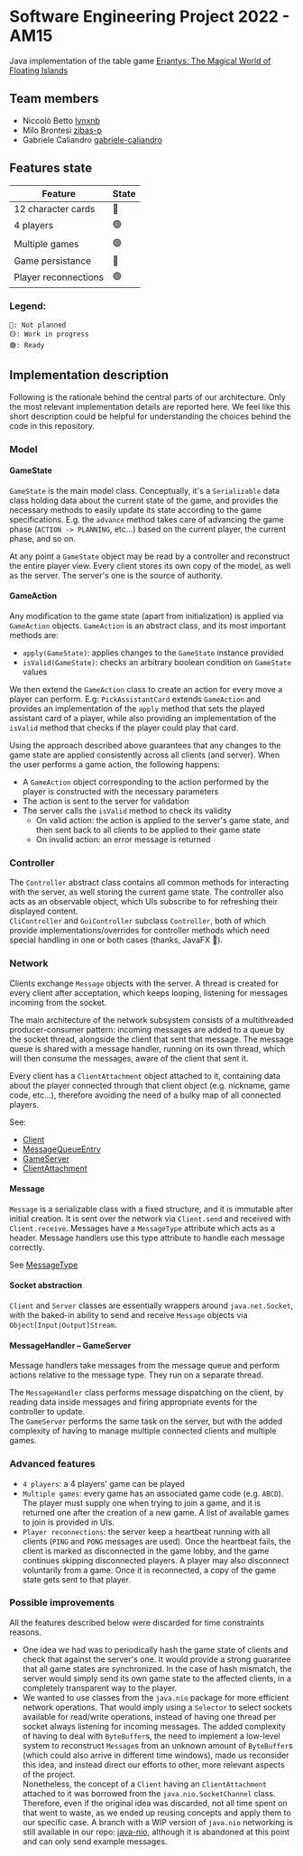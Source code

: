 # Software Engineering Project 2022 - AM15

Java implementation of the table
game [Eriantys: The Magical World of Floating Islands](https://craniointernational.com/products/eriantys/)

## Team members

- Niccolò Betto [lynxnb](https://github.com/lynxnb)
- Milo Brontesi [zibas-p](https://github.com/zibas-p)
- Gabriele Caliandro [gabriele-caliandro](https://github.com/gabriele-caliandro)

## Features state

| Feature              | State |
|----------------------|-------|
| 12 character cards   | 🔴    |
| 4 players            | 🟢    |
| Multiple games       | 🟢    |
| Game persistance     | 🔴    |
| Player reconnections | 🟢    |

### Legend:

```
🔴: Not planned
🟡: Work in progress
🟢: Ready
```

## Implementation description

Following is the rationale behind the central parts of our architecture. Only the most relevant implementation details
are reported here. We feel like this short description could be helpful for understanding the choices behind the code in
this repository.

### Model

#### GameState

`GameState` is the main model class. Conceptually, it's a `Serializable` data class holding data
about the current state of the game, and provides the necessary methods to easily update its state
according to the game specifications. E.g. the `advance` method takes care of advancing the game phase
(`ACTION -> PLANNING`, etc...) based on the current player, the current phase, and so on.

At any point a `GameState` object may be read by a controller and reconstruct the entire player view.
Every client stores its own copy of the model, as well as the server. The server's one is the source of authority.

#### GameAction

Any modification to the game state (apart from initialization) is applied via `GameAction` objects.
`GameAction` is an abstract class, and its most important methods are:

* `apply(GameState)`: applies changes to the `GameState` instance provided
* `isValid(GameState)`: checks an arbitrary boolean condition on `GameState` values

We then extend the `GameAction` class to create an action for every move a player can perform. E.g: `PickAssistantCard`
extends `GameAction` and provides an implementation of the `apply` method that sets the played assistant card of a
player, while also providing an implementation of the `isValid` method that checks if the player could play that card.

Using the approach described above guarantees that any changes to the game state are applied
consistently across all clients (and server). When the user performs a game action, the following
happens:

* A `GameAction` object corresponding to the action performed by the player is constructed with the necessary parameters
* The action is sent to the server for validation
* The server calls the `isValid` method to check its validity
    * On valid action: the action is applied to the server's game state, and then sent back to all clients to be applied
      to their game state
    * On invalid action: an error message is returned

### Controller

The `Controller` abstract class contains all common methods for interacting with the server, as well storing the
current game state. The controller also acts as an observable object, which UIs subscribe to for refreshing their
displayed content.  
`CliController` and `GuiController` subclass `Controller`, both of which provide implementations/overrides for
controller methods which need special handling in one or both cases (thanks, JavaFX 🙏).

### Network

Clients exchange `Message` objects with the server. A thread is created for every client after acceptation, which keeps
looping, listening for messages incoming from the socket.

The main architecture of the network subsystem consists of a multithreaded producer-consumer pattern: incoming messages
are added to a queue by the socket thread, alongside the client that sent that message. The message queue is shared with
a message handler, running on its own thread, which will then consume the messages, aware of the client that sent it.

Every client has a `ClientAttachment` object attached to it, containing data about the player connected through that
client object (e.g. nickname, game code, etc...), therefore avoiding the need of a bulky map of all connected players.

See:

* [Client](https://github.com/lynxnb/ingsw2022-AM15/blob/master/src/main/java/it/polimi/ingsw/eriantys/network/Client.java#L129)
* [MessageQueueEntry](https://github.com/lynxnb/ingsw2022-AM15/blob/master/src/main/java/it/polimi/ingsw/eriantys/network/MessageQueueEntry.java)
* [GameServer](https://github.com/lynxnb/ingsw2022-AM15/blob/master/src/main/java/it/polimi/ingsw/eriantys/server/GameServer.java#L85)
* [ClientAttachment](https://github.com/lynxnb/ingsw2022-AM15/blob/master/src/main/java/it/polimi/ingsw/eriantys/server/ClientAttachment.java)

#### Message

`Message` is a serializable class with a fixed structure, and it is immutable after initial creation.
It is sent over the network via `Client.send` and received with `Client.receive`.
Messages have a `MessageType` attribute which acts as a header. Message handlers use this type attribute to handle each
message correctly.

See [MessageType](https://github.com/lynxnb/ingsw2022-AM15/blob/master/src/main/java/it/polimi/ingsw/eriantys/network/MessageType.java)

#### Socket abstraction

`Client` and `Server` classes are essentially wrappers around `java.net.Socket`, with the baked-in ability to send and
receive `Message` objects via `Object[Input|Output]Stream`.

#### MessageHandler – GameServer

Message handlers take messages from the message queue and perform actions relative to the message type. They run on
a separate thread.

The `MessageHandler` class performs message dispatching on the client, by reading data inside messages and firing
appropriate events for the controller to update.  
The `GameServer` performs the same task on the server, but with the added complexity of having to manage multiple
connected clients and multiple games.

### Advanced features

* `4 players`: a 4 players' game can be played
* `Multiple games`: every game has an associated game code (e.g. `ABCD`). The player must supply one when trying to join
  a game, and it is returned one after the creation of a new game. A list of available games to join is provided in UIs.
* `Player reconnections`: the server keep a heartbeat running with all clients (`PING` and `PONG` messages are used).
  Once the heartbeat fails, the client is marked as disconnected in the game lobby, and the game continues skipping
  disconnected players. A player may also disconnect voluntarily from a game. Once it is reconnected, a copy of the game
  state gets sent to that player.

### Possible improvements

All the features described below were discarded for time constraints reasons.

* One idea we had was to periodically hash the game state of clients and check that against the server's one. It would
  provide a strong guarantee that all game states are synchronized. In the case of hash mismatch, the server would
  simply send its own game state to the affected clients, in a completely transparent way to the player.
* We wanted to use classes from the `java.nio` package for more efficient network operations. That would imply using a
  `Selector` to select sockets available for read/write operations, instead of having one thread per socket always
  listening for incoming messages. The added complexity of having to deal with `ByteBuffer`s, the need to implement a
  low-level system to reconstruct `Message`s from an unknown amount of `ByteBuffer`s (which could also arrive in
  different time windows), made us reconsider this idea, and instead direct our efforts to other, more relevant aspects
  of the project.  
  Nonetheless, the concept of a `Client` having an `ClientAttachment` attached to it was borrowed from
  the `java.nio.SocketChannel` class. Therefore, even if the original idea was discarded, not all time spent on that
  went to waste, as we ended up reusing concepts and apply them to our specific case.
  A branch with a WIP version of `java.nio` networking is still available in our
  repo: [java-nio](https://github.com/lynxnb/ingsw2022-AM15/tree/java-nio), although it is abandoned at this point and
  can only send example messages.
